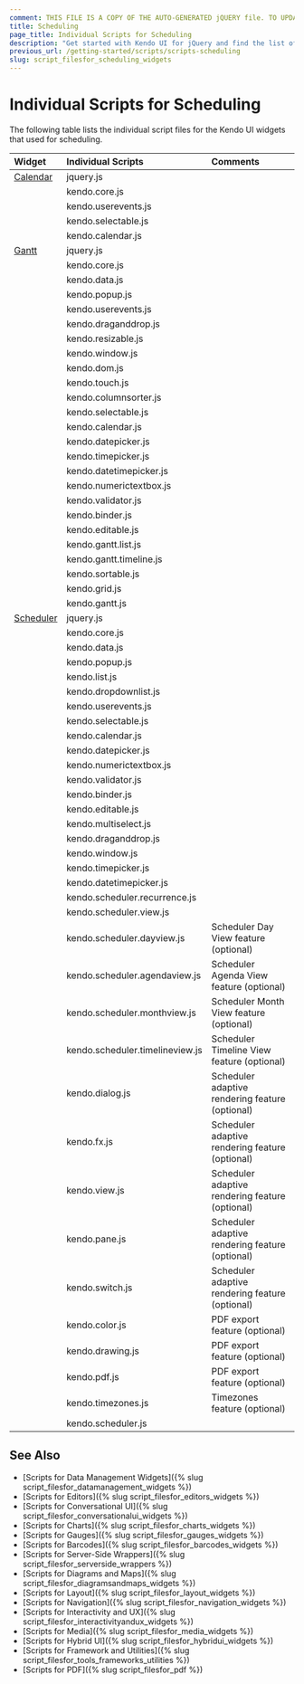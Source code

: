 ```yaml
---
comment: THIS FILE IS A COPY OF THE AUTO-GENERATED jQUERY file. TO UPDATE THE CONTENT, COPY THE NEW DEPENDENCIES FROM THE RELEVANT jQUERY FILE.
title: Scheduling
page_title: Individual Scripts for Scheduling
description: "Get started with Kendo UI for jQuery and find the list of required script files for the Kendo UI Scheduling"
previous_url: /getting-started/scripts/scripts-scheduling
slug: script_filesfor_scheduling_widgets
---
```


# Individual Scripts for Scheduling

The following table lists the individual script files for the Kendo UI widgets that used for scheduling.&nbsp;&nbsp;

| Widget | Individual Scripts | Comments |
| :---   | :---         | :---     |
| [Calendar](https://demos.telerik.com/kendo-ui/calendar/index) | jquery.js | |
| | kendo.core.js | |
| | kendo.userevents.js | |
| | kendo.selectable.js | |
| | kendo.calendar.js | |
| [Gantt](https://demos.telerik.com/kendo-ui/gantt/index) | jquery.js | |
| | kendo.core.js | |
| | kendo.data.js | |
| | kendo.popup.js | |
| | kendo.userevents.js | |
| | kendo.draganddrop.js | |
| | kendo.resizable.js | |
| | kendo.window.js | |
| | kendo.dom.js | |
| | kendo.touch.js | |
| | kendo.columnsorter.js | |
| | kendo.selectable.js | |
| | kendo.calendar.js | |
| | kendo.datepicker.js | |
| | kendo.timepicker.js | |
| | kendo.datetimepicker.js | |
| | kendo.numerictextbox.js | |
| | kendo.validator.js | |
| | kendo.binder.js | |
| | kendo.editable.js | |
| | kendo.gantt.list.js | |
| | kendo.gantt.timeline.js | |
| | kendo.sortable.js | |
| | kendo.grid.js | |
| | kendo.gantt.js | |
| [Scheduler](https://demos.telerik.com/kendo-ui/scheduler/index) | jquery.js | |
| | kendo.core.js | |
| | kendo.data.js | |
| | kendo.popup.js | |
| | kendo.list.js | |
| | kendo.dropdownlist.js | |
| | kendo.userevents.js | |
| | kendo.selectable.js | |
| | kendo.calendar.js | |
| | kendo.datepicker.js | |
| | kendo.numerictextbox.js | |
| | kendo.validator.js | |
| | kendo.binder.js | |
| | kendo.editable.js | |
| | kendo.multiselect.js | |
| | kendo.draganddrop.js | |
| | kendo.window.js | |
| | kendo.timepicker.js | |
| | kendo.datetimepicker.js | |
| | kendo.scheduler.recurrence.js | |
| | kendo.scheduler.view.js | |
| | kendo.scheduler.dayview.js | Scheduler Day View feature (optional) |
| | kendo.scheduler.agendaview.js | Scheduler Agenda View feature (optional) |
| | kendo.scheduler.monthview.js | Scheduler Month View feature (optional) |
| | kendo.scheduler.timelineview.js | Scheduler Timeline View feature (optional) |
| | kendo.dialog.js | Scheduler adaptive rendering feature (optional) |
| | kendo.fx.js | Scheduler adaptive rendering feature (optional) |
| | kendo.view.js | Scheduler adaptive rendering feature (optional) |
| | kendo.pane.js | Scheduler adaptive rendering feature (optional) |
| | kendo.switch.js | Scheduler adaptive rendering feature (optional) |
| | kendo.color.js | PDF export feature (optional) |
| | kendo.drawing.js | PDF export feature (optional) |
| | kendo.pdf.js | PDF export feature (optional) |
| | kendo.timezones.js | Timezones feature (optional) |
| | kendo.scheduler.js | |

## See Also

+ [Scripts for Data Management Widgets]({% slug script_filesfor_datamanagement_widgets %})
+ [Scripts for Editors]({% slug script_filesfor_editors_widgets %})
+ [Scripts for Conversational UI]({% slug script_filesfor_conversationalui_widgets %})
+ [Scripts for Charts]({% slug script_filesfor_charts_widgets %})
+ [Scripts for Gauges]({% slug script_filesfor_gauges_widgets %})
+ [Scripts for Barcodes]({% slug script_filesfor_barcodes_widgets %})
+ [Scripts for Server-Side Wrappers]({% slug script_filesfor_serverside_wrappers %})
+ [Scripts for Diagrams and Maps]({% slug script_filesfor_diagramsandmaps_widgets %})
+ [Scripts for Layout]({% slug script_filesfor_layout_widgets %})
+ [Scripts for Navigation]({% slug script_filesfor_navigation_widgets %})
+ [Scripts for Interactivity and UX]({% slug script_filesfor_interactivityandux_widgets %})
+ [Scripts for Media]({% slug script_filesfor_media_widgets %})
+ [Scripts for Hybrid UI]({% slug script_filesfor_hybridui_widgets %})
+ [Scripts for Framework and Utilities]({% slug script_filesfor_tools_frameworks_utilities %})
+ [Scripts for PDF]({% slug script_filesfor_pdf %})

